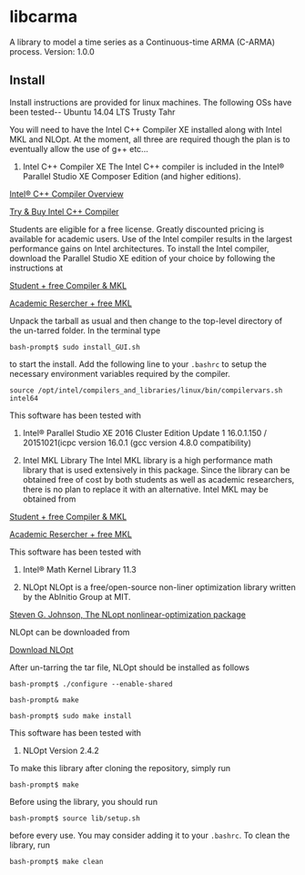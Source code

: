 # libcarma
A library to model a time series as a Continuous-time ARMA (C-ARMA) process.
Version: 1.0.0

Install
-------
Install instructions are provided for linux machines. The following OSs have been tested--
Ubuntu 14.04 LTS Trusty Tahr

You will need to have the Intel C++ Compiler XE installed along with Intel MKL and NLOpt. At the moment, all 
three are required though the plan is to eventually allow the use of g++ etc...

1. Intel C++ Compiler XE
The Intel C++ compiler is included in the Intel® Parallel Studio XE Composer Edition (and higher editions).


  [Intel® C++ Compiler Overview](https://software.intel.com/en-us/c-compilers/ipsxe)


  [Try & Buy Intel C++ Compiler](https://software.intel.com/en-us/intel-parallel-studio-xe/try-buy#buynow)


  Students are eligible for a free license. Greatly discounted pricing is available for academic users. Use of 
the Intel compiler results in the largest performance gains on Intel architectures. To install the Intel 
compiler, download the Parallel Studio XE edition of your choice by following the instructions at 


  [Student + free Compiler & MKL](https://software.intel.com/en-us/qualify-for-free-software/student)


  [Academic Resercher + free MKL](https://software.intel.com/en-us/qualify-for-free-software/academicresearcher)


  Unpack the tarball as usual and then change to the top-level directory of the un-tarred folder. In the 
terminal type


  `bash-prompt$ sudo install_GUI.sh`


  to start the install. Add the following line to your `.bashrc` to setup the necessary environment variables 
required by the compiler.


  `source /opt/intel/compilers_and_libraries/linux/bin/compilervars.sh intel64`


  This software has been tested with


  1. Intel® Parallel Studio XE 2016 Cluster Edition Update 1 16.0.1.150 / 20151021(icpc version 16.0.1 (gcc version 4.8.0 compatibility)

2. Intel MKL Library
  The Intel MKL library is a high performance math library that is used extensively in this package. Since the 
library can be obtained free of cost by both students as well as academic researchers, there is no plan to 
replace it with an alternative. Intel MKL may be obtained from


  [Student + free Compiler & MKL](https://software.intel.com/en-us/qualify-for-free-software/student)


  [Academic Resercher + free MKL](https://software.intel.com/en-us/qualify-for-free-software/academicresearcher)


  This software has been tested with


  1. Intel® Math Kernel Library 11.3

3. NLOpt
  NLOpt is a free/open-source non-liner optimization library written by the AbInitio Group at MIT.


  [Steven G. Johnson, The NLopt nonlinear-optimization package](http://ab-initio.mit.edu/nlopt)


  NLOpt can be downloaded from 


  [Download NLOpt](http://ab-initio.mit.edu/wiki/index.php/NLopt)


  After un-tarring the tar file, NLOpt should be installed as follows


  `bash-prompt$ ./configure --enable-shared`


  `bash-prompt& make`


  `bash-prompt$ sudo make install`


  This software has been tested with
  1. NLOpt Version 2.4.2

To make this library after cloning the repository, simply run


`bash-prompt$ make`


Before using the library, you should run


`bash-prompt$ source lib/setup.sh`


before every use. You may consider adding it to your `.bashrc`. To clean the library, run 


`bash-prompt$ make clean`
